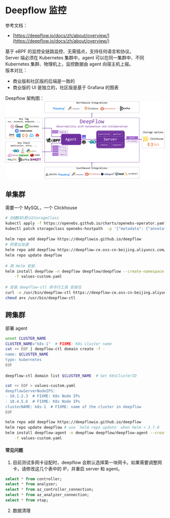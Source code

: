 
# Deepflow 监控
参考文档：

- [https://deepflow.io/docs/zh/about/overview/](https://deepflow.io/docs/zh/about/overview/)

基于 eBPF 的监控全链路监控、无需插点，支持任何语言和协议。<br />Server 端必须在 Kubernetes 集群中，agent 可以在同一集群中、不同 Kubernetes 集群、物理机上，监控数据由 agent 向宿主机上报。<br />版本对比：

- 商业版和社区版的后端是一致的
- 商业版的 UI 是独立的，社区版是基于 Grafana 的图表

Deepflow 架构图：<br />![image.png](./../assets/1678691417859-7daba259-251d-40f1-bbdc-c34c8d3c33fd.png)


## 单集群
需要一个 MySQL，一个 Clickhouse
```bash
# 创建EBS默认StorageClass
kubectl apply -f https://openebs.github.io/charts/openebs-operator.yaml
kubectl patch storageclass openebs-hostpath  -p '{"metadata": {"annotations":{"storageclass.kubernetes.io/is-default-class":"true"}}}'

helm repo add deepflow https://deepflowio.github.io/deepflow
# 阿里云加速
helm repo add deepflow https://deepflow-ce.oss-cn-beijing.aliyuncs.com/chart/stable
helm repo update deepflow

# 用 Helm 安装
helm install deepflow -n deepflow deepflow/deepflow --create-namespace \
    -f values-custom.yaml

# 安装 deepflow-ctl 命令行工具 安装在
curl -o /usr/bin/deepflow-ctl https://deepflow-ce.oss-cn-beijing.aliyuncs.com/bin/ctl/stable/linux/$(arch | sed 's|x86_64|amd64|' | sed 's|aarch64|arm64|')/deepflow-ctl
chmod a+x /usr/bin/deepflow-ctl
```

## 跨集群
部署 agent
```bash
unset CLUSTER_NAME
CLUSTER_NAME="k8s-1"  # FIXME: K8s cluster name
cat << EOF | deepflow-ctl domain create -f -
name: $CLUSTER_NAME
type: kubernetes
EOF

deepflow-ctl domain list $CLUSTER_NAME  # Get K8sClusterID
```
```bash
cat << EOF > values-custom.yaml
deepflowServerNodeIPS:
- 10.1.2.3  # FIXME: K8s Node IPs
- 10.4.5.6  # FIXME: K8s Node IPs
clusterNAME: k8s-1  # FIXME: name of the cluster in deepflow
EOF
```
```bash
helm repo add deepflow https://deepflowio.github.io/deepflow
helm repo update deepflow # use `helm repo update` when helm < 3.7.0
helm install deepflow-agent -n deepflow deepflow/deepflow-agent --create-namespace \
    -f values-custom.yaml
```

#### 常见问题

1. 目前测试多网卡设配时，deepflow 会默认选择第一块网卡。如果需要调整网卡，请修改这几个表中的 IP，并重启 server 和 agent。
```sql
select * from controller;
select * from analyzer;
select * from az_controller_connection;
select * from az_analyzer_connection;
select * from vtap;
```

2. 数据清理
